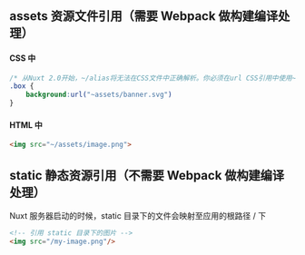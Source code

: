 ## assets 资源文件引用（需要 Webpack 做构建编译处理）

#### CSS 中

```css
/* 从Nuxt 2.0开始，~/alias将无法在CSS文件中正确解析。你必须在url CSS引用中使用~assets（没有斜杠）或@别名 */
.box {
	background:url("~assets/banner.svg")
}
```

#### HTML 中

```html
<img src="~/assets/image.png">
```


## static 静态资源引用（不需要 Webpack 做构建编译处理）

Nuxt 服务器启动的时候，static 目录下的文件会映射至应用的根路径 / 下

```html
<!-- 引用 static 目录下的图片 -->
<img src="/my-image.png"/>
```